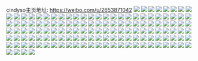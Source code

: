 cindyso主页地址: https://weibo.com/u/2653871042 
![](https://wx4.sinaimg.cn/mw2000/9e2edbc2gy1h94d0mtz1xj22c03407wk.jpg) 
![](https://wx4.sinaimg.cn/mw2000/9e2edbc2gy1h94d04q5qnj22c0340kjp.jpg) 
![](https://wx4.sinaimg.cn/mw2000/9e2edbc2gy1h94d0d0ak0j22c0340e85.jpg) 
![](https://wx4.sinaimg.cn/mw2000/9e2edbc2gy1h94d160jyij21r0340npi.jpg) 
![](https://wx4.sinaimg.cn/mw2000/9e2edbc2gy1h94d0sqeroj22c0340hdx.jpg) 
![](https://wx4.sinaimg.cn/mw2000/9e2edbc2gy1h94d0wr75uj22c03401l1.jpg) 
![](https://wx4.sinaimg.cn/mw2000/9e2edbc2gy1h94d08rza9j22c03404qs.jpg) 
![](https://wx4.sinaimg.cn/mw2000/9e2edbc2gy1h94d1bkkpxj22c0340hdx.jpg) 
![](https://wx4.sinaimg.cn/mw2000/9e2edbc2gy1h94d10vweoj22c0340u10.jpg) 
![](https://wx4.sinaimg.cn/mw2000/9e2edbc2gy1h8l1ioed21j22c033zhdv.jpg) 
![](https://wx4.sinaimg.cn/mw2000/9e2edbc2gy1h8l1imgf16j22c033zb2a.jpg) 
![](https://wx4.sinaimg.cn/mw2000/9e2edbc2gy1h8l1iqpmguj22c03407wk.jpg) 
![](https://wx4.sinaimg.cn/mw2000/9e2edbc2gy1h8l1iuefl4j22c0340u0y.jpg) 
![](https://wx4.sinaimg.cn/mw2000/9e2edbc2gy1h8l1irsuqfj22c03404qr.jpg) 
![](https://wx4.sinaimg.cn/mw2000/9e2edbc2gy1h8l1itequqj22c03404qr.jpg) 
![](https://wx4.sinaimg.cn/mw2000/9e2edbc2gy1h7rt01r2b1j22c033z7wj.jpg) 
![](https://wx4.sinaimg.cn/mw2000/9e2edbc2gy1h7rt05wbm1j21zx2nxx6p.jpg) 
![](https://wx4.sinaimg.cn/mw2000/9e2edbc2gy1h7rt03o4p6j21z32riqv6.jpg) 
![](https://wx4.sinaimg.cn/mw2000/9e2edbc2gy1h7rt04rd7oj22a431hb2a.jpg) 
![](https://wx4.sinaimg.cn/mw2000/9e2edbc2gy1h7rt0071vtj22c03401kz.jpg) 
![](https://wx4.sinaimg.cn/mw2000/9e2edbc2gy1h7rt0v5vimj22fp3401l2.jpg) 
![](https://wx4.sinaimg.cn/mw2000/9e2edbc2gy1h7rt0i5ncbj22c0340b2c.jpg) 
![](https://wx4.sinaimg.cn/mw2000/9e2edbc2gy1h7rt0m8m3zj22c0340u0y.jpg) 
![](https://wx4.sinaimg.cn/mw2000/9e2edbc2gy1h7rt0d8wt2j20u0140gt5.jpg) 
![](https://wx4.sinaimg.cn/mw2000/9e2edbc2gy1h7oner1u8xj20u0140k1w.jpg) 
![](https://wx4.sinaimg.cn/mw2000/9e2edbc2gy1h7onee5d9uj20u0140tjq.jpg) 
![](https://wx4.sinaimg.cn/mw2000/9e2edbc2gy1h7oneb34dlj20u00u0ah2.jpg) 
![](https://wx4.sinaimg.cn/mw2000/9e2edbc2gy1h7oneg04zfj20u00u0jyf.jpg) 
![](https://wx4.sinaimg.cn/mw2000/9e2edbc2gy1h7onek5nvij20u0140dof.jpg) 
![](https://wx4.sinaimg.cn/mw2000/9e2edbc2gy1h7onemw7ehj20u0140qcs.jpg) 
![](https://wx4.sinaimg.cn/mw2000/9e2edbc2gy1h7one93gsbj20u0140tf7.jpg) 
![](https://wx4.sinaimg.cn/mw2000/9e2edbc2gy1h7oneicfdjj20u0140jyx.jpg) 
![](https://wx4.sinaimg.cn/mw2000/9e2edbc2gy1h7oneoqfxsj20u0140qbz.jpg) 
![](https://wx4.sinaimg.cn/mw2000/9e2edbc2gy1h771fg3861j20u01404af.jpg) 
![](https://wx4.sinaimg.cn/mw2000/9e2edbc2gy1h771fhjfe3j20u0140483.jpg) 
![](https://wx4.sinaimg.cn/mw2000/9e2edbc2gy1h771fp9meqj20u014040i.jpg) 
![](https://wx4.sinaimg.cn/mw2000/9e2edbc2gy1h771fq84imj20u0140wlv.jpg) 
![](https://wx4.sinaimg.cn/mw2000/9e2edbc2gy1h771feh7z5j20u0140n5d.jpg) 
![](https://wx4.sinaimg.cn/mw2000/9e2edbc2gy1h6vsul2xq4j22c0340e2q.jpg) 
![](https://wx4.sinaimg.cn/mw2000/9e2edbc2gy1h6vsuhkg56j22bz340125.jpg) 
![](https://wx4.sinaimg.cn/mw2000/9e2edbc2gy1h6vstvdlqkj22c0340kjn.jpg) 
![](https://wx4.sinaimg.cn/mw2000/9e2edbc2gy1h6vsu3rzgfj22c03407wj.jpg) 
![](https://wx4.sinaimg.cn/mw2000/9e2edbc2gy1h6vsu0h7iuj22c03404qu.jpg) 
![](https://wx4.sinaimg.cn/mw2000/9e2edbc2gy1h6vsu9bor0j22c0340hdx.jpg) 
![](https://wx4.sinaimg.cn/mw2000/9e2edbc2gy1h68u2oc5imj20u0140ame.jpg) 
![](https://wx4.sinaimg.cn/mw2000/9e2edbc2gy1h68u2n1p90j20u00u07bd.jpg) 
![](https://wx4.sinaimg.cn/mw2000/9e2edbc2gy1h68u2ma3f4j20u01407dg.jpg) 
![](https://wx4.sinaimg.cn/mw2000/9e2edbc2gy1h68u2pmjmej20u0140dqa.jpg) 
![](https://wx4.sinaimg.cn/mw2000/9e2edbc2gy1h68u2qs7xmj20u0140guv.jpg) 
![](https://wx4.sinaimg.cn/mw2000/9e2edbc2gy1h68u2s114uj20u014cadz.jpg) 
![](https://wx4.sinaimg.cn/mw2000/9e2edbc2gy1h68ku2lvp6j20u0140n10.jpg) 
![](https://wx4.sinaimg.cn/mw2000/9e2edbc2gy1h68ku3sfjij20u01407db.jpg) 
![](https://wx4.sinaimg.cn/mw2000/9e2edbc2gy1h5x91v3jzej227f2xwkge.jpg) 
![](https://wx4.sinaimg.cn/mw2000/9e2edbc2gy1h5x91cp9d5j221s2qdx0d.jpg) 
![](https://wx4.sinaimg.cn/mw2000/9e2edbc2gy1h5x91gquu7j228w3067iy.jpg) 
![](https://wx4.sinaimg.cn/mw2000/9e2edbc2gy1h5x91irscyj20wi19j7hq.jpg) 
![](https://wx4.sinaimg.cn/mw2000/9e2edbc2gy1h5x91vvhr9j20st12a7bj.jpg) 
![](https://wx4.sinaimg.cn/mw2000/9e2edbc2gy1h5x91f1fg6j21o02801kx.jpg) 
![](https://wx4.sinaimg.cn/mw2000/9e2edbc2gy1h5madnk1x5j20u0140wnt.jpg) 
![](https://wx4.sinaimg.cn/mw2000/9e2edbc2gy1h5madobbxfj20u0140aj5.jpg) 
![](https://wx4.sinaimg.cn/mw2000/9e2edbc2gy1h5jbhbp1okj20u014012x.jpg) 
![](https://wx4.sinaimg.cn/mw2000/9e2edbc2gy1h5jbhftj5jj20u0140dpn.jpg) 
![](https://wx4.sinaimg.cn/mw2000/9e2edbc2gy1h5jbhd3pukj20u0140gue.jpg) 
![](https://wx4.sinaimg.cn/mw2000/9e2edbc2gy1h5jbhka2cjj20u0140k38.jpg) 
![](https://wx4.sinaimg.cn/mw2000/9e2edbc2gy1h5jbhmckphj20u0140150.jpg) 
![](https://wx4.sinaimg.cn/mw2000/9e2edbc2gy1h5jbhip75fj20u01404cq.jpg) 
![](https://wx4.sinaimg.cn/mw2000/9e2edbc2gy1h5jbheplvdj20u014016z.jpg) 
![](https://wx4.sinaimg.cn/mw2000/9e2edbc2gy1h5312h3mcxj22c0340e83.jpg) 
![](https://wx4.sinaimg.cn/mw2000/9e2edbc2gy1h5312iidtsj22832ysnpe.jpg) 
![](https://wx4.sinaimg.cn/mw2000/9e2edbc2gy1h4knnutx0yj22c0340x6q.jpg) 
![](https://wx4.sinaimg.cn/mw2000/9e2edbc2gy1h4knnyabkvj22c0340x6q.jpg) 
![](https://wx4.sinaimg.cn/mw2000/9e2edbc2gy1h4kno42p8sj22c0340npf.jpg) 
![](https://wx4.sinaimg.cn/mw2000/9e2edbc2gy1h4knou7x7cj22c0340qv6.jpg) 
![](https://wx4.sinaimg.cn/mw2000/9e2edbc2gy1h4kno75d3kj22c0340b2a.jpg) 
![](https://wx4.sinaimg.cn/mw2000/9e2edbc2gy1h4knpd152yj22a531iu0y.jpg) 
![](https://wx4.sinaimg.cn/mw2000/9e2edbc2gy1h4knnrm0zrj21uq2gynpe.jpg) 
![](https://wx4.sinaimg.cn/mw2000/9e2edbc2gy1h4knpm8jd7j21d81tmkid.jpg) 
![](https://wx4.sinaimg.cn/mw2000/9e2edbc2gy1h4knoq811oj21zs2nqx6q.jpg) 
![](https://wx4.sinaimg.cn/mw2000/9e2edbc2gy1h4ciw7xofnj222o340b2a.jpg) 
![](https://wx4.sinaimg.cn/mw2000/9e2edbc2gy1h4ciw160t2j222o340b2a.jpg) 
![](https://wx4.sinaimg.cn/mw2000/9e2edbc2gy1h4ciw3kp66j21vc2hsx6q.jpg) 
![](https://wx4.sinaimg.cn/mw2000/9e2edbc2gy1h4ciw4okk8j219l1os4qq.jpg) 
![](https://wx4.sinaimg.cn/mw2000/9e2edbc2gy1h4ciw99i5hj21dk1u2kjl.jpg) 
![](https://wx4.sinaimg.cn/mw2000/9e2edbc2gy1h4ciwc0owzj225x2vxb2c.jpg) 
![](https://wx4.sinaimg.cn/mw2000/9e2edbc2gy1h49bu8ayzzj21zy2nxnpe.jpg) 
![](https://wx4.sinaimg.cn/mw2000/9e2edbc2gy1h49bufk70xj20u00u0ka5.jpg) 
![](https://wx4.sinaimg.cn/mw2000/9e2edbc2gy1h44eociwrgj225q2vnx6r.jpg) 
![](https://wx4.sinaimg.cn/mw2000/9e2edbc2gy1h44eoegv44j222q2rnx6q.jpg) 
![](https://wx4.sinaimg.cn/mw2000/9e2edbc2gy1h44eoy550aj20kl0rggss.jpg) 
![](https://wx4.sinaimg.cn/mw2000/9e2edbc2gy1h44eoftmq0j225w2vuqv6.jpg) 
![](https://wx4.sinaimg.cn/mw2000/9e2edbc2gy1h44eo9a5e3j22bc3344qt.jpg) 
![](https://wx4.sinaimg.cn/mw2000/9e2edbc2gy1h44ept3j1wj22c0340b2c.jpg) 
![](https://wx4.sinaimg.cn/mw2000/9e2edbc2gy1h40wy44o2lj20u014043i.jpg) 
![](https://wx4.sinaimg.cn/mw2000/9e2edbc2gy1h40wy35kexj20u0140n3a.jpg) 
![](https://wx4.sinaimg.cn/mw2000/9e2edbc2gy1h40wy4ie3gj20u0140dkq.jpg) 
![](https://wx4.sinaimg.cn/mw2000/9e2edbc2gy1h40wy0ykbbj20u0140108.jpg) 
![](https://wx4.sinaimg.cn/mw2000/9e2edbc2gy1h40wy66aybj20u0141jxn.jpg) 
![](https://wx4.sinaimg.cn/mw2000/9e2edbc2gy1h40wy6pxhaj20u01400za.jpg) 
![](https://wx4.sinaimg.cn/mw2000/9e2edbc2gy1h40wyulqofj20u0140q8i.jpg) 
![](https://wx4.sinaimg.cn/mw2000/9e2edbc2gy1h40wy5a7xbj20u0140qbg.jpg) 
![](https://wx4.sinaimg.cn/mw2000/9e2edbc2gy1h40wyzc5grj20u0140ake.jpg) 
![](https://wx4.sinaimg.cn/mw2000/9e2edbc2gy1h3va4eyjnrj224t2uekjm.jpg) 
![](https://wx4.sinaimg.cn/mw2000/9e2edbc2gy1h3va4ijkq8j22c0340e83.jpg) 
![](https://wx4.sinaimg.cn/mw2000/9e2edbc2gy1h3va66wancj22c0340x6p.jpg) 
![](https://wx4.sinaimg.cn/mw2000/9e2edbc2gy1h3va4lh8y6j22c0340npe.jpg) 
![](https://wx4.sinaimg.cn/mw2000/9e2edbc2gy1h3va4rrqmaj22c0340hdx.jpg) 
![](https://wx4.sinaimg.cn/mw2000/9e2edbc2gy1h3va5wu9a3j225l2vf1kz.jpg) 
![](https://wx4.sinaimg.cn/mw2000/9e2edbc2ly1h3q8jyslnlj20u0140dnb.jpg) 
![](https://wx4.sinaimg.cn/mw2000/9e2edbc2ly1h3q8jzlte7j20u0140jyw.jpg) 
![](https://wx4.sinaimg.cn/mw2000/9e2edbc2ly1h3q8k0itmlj20u0140wmx.jpg) 
![](https://wx4.sinaimg.cn/mw2000/9e2edbc2ly1h3q8k36y5yj20u0140ann.jpg) 
![](https://wx4.sinaimg.cn/mw2000/9e2edbc2ly1h3q8jy3e6uj20u0140dnr.jpg) 
![](https://wx4.sinaimg.cn/mw2000/9e2edbc2ly1h3q8k73mxdj20u0140q9e.jpg) 
![](https://wx4.sinaimg.cn/mw2000/9e2edbc2gy1h3n0x2inb6j22bz340hdv.jpg) 
![](https://wx4.sinaimg.cn/mw2000/9e2edbc2gy1h3n0xacvmcj225q2vn7wk.jpg) 
![](https://wx4.sinaimg.cn/mw2000/9e2edbc2gy1h3n0xbryhoj222d2r7x6q.jpg) 
![](https://wx4.sinaimg.cn/mw2000/9e2edbc2gy1h3n0x6etlhj21rp2c0b2a.jpg) 
![](https://wx4.sinaimg.cn/mw2000/9e2edbc2gy1h3n0x5asdaj22963084qs.jpg) 
![](https://wx4.sinaimg.cn/mw2000/9e2edbc2gy1h3n0x3v8z0j228c2yhqv7.jpg) 
![](https://wx4.sinaimg.cn/mw2000/9e2edbc2gy1h3n0yzc2anj22c03404qs.jpg) 
![](https://wx4.sinaimg.cn/mw2000/9e2edbc2gy1h3n0ykjn7mj20u00u0tks.jpg) 
![](https://wx4.sinaimg.cn/mw2000/9e2edbc2gy1h3n0x7iy7wj22742xikjm.jpg) 
![](https://wx4.sinaimg.cn/mw2000/9e2edbc2gy1h3ds41kg0jj224v2uib2b.jpg) 
![](https://wx4.sinaimg.cn/mw2000/9e2edbc2gy1h3ds46e2nhj22672w9e83.jpg) 
![](https://wx4.sinaimg.cn/mw2000/9e2edbc2gy1h3ds48bbapj22c0340hdw.jpg) 
![](https://wx4.sinaimg.cn/mw2000/9e2edbc2gy1h3ds4flxz3j224o2u81l0.jpg) 
![](https://wx4.sinaimg.cn/mw2000/9e2edbc2gy1h3ds44fc38j22c0340qv8.jpg) 
![](https://wx4.sinaimg.cn/mw2000/9e2edbc2gy1h3ds3zkqisj221w2qje83.jpg) 
![](https://wx4.sinaimg.cn/mw2000/9e2edbc2gy1h3ds4gmnp9j21m81m8e81.jpg) 
![](https://wx4.sinaimg.cn/mw2000/9e2edbc2gy1h3ds4aecn7j22c0340x6r.jpg) 
![](https://wx4.sinaimg.cn/mw2000/9e2edbc2gy1h3ds4d7uz2j21o01o0x6p.jpg) 
![](https://wx4.sinaimg.cn/mw2000/9e2edbc2gy1h39o5qr2rwj21pa29onpe.jpg) 
![](https://wx4.sinaimg.cn/mw2000/9e2edbc2gy1h39o5p8tb7j22c0340e83.jpg) 
![](https://wx4.sinaimg.cn/mw2000/9e2edbc2gy1h39o5lqzm1j22c0340b2b.jpg) 
![](https://wx4.sinaimg.cn/mw2000/9e2edbc2gy1h39o66buykj22c0340b2d.jpg) 
![](https://wx4.sinaimg.cn/mw2000/9e2edbc2gy1h39o5k1hq7j229a30ex6q.jpg) 
![](https://wx4.sinaimg.cn/mw2000/9e2edbc2gy1h39o5ikl0ej227m2y6b2c.jpg) 
